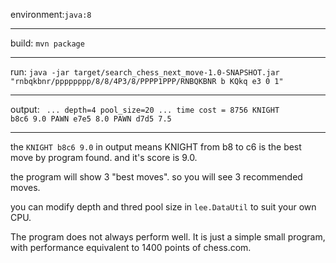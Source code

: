 environment:<code>java:8</code>

<hr>

build:
<code>mvn package</code>

<hr>

run:
<code>java -jar target/search_chess_next_move-1.0-SNAPSHOT.jar "rnbqkbnr/pppppppp/8/8/4P3/8/PPPP1PPP/RNBQKBNR b KQkq e3 0 1"</code>

<hr>

output:
<code>
...
depth=4
pool_size=20
...
time cost = 8756
KNIGHT b8c6 9.0
PAWN e7e5 8.0
PAWN d7d5 7.5
</code>

<hr>

the <code>KNIGHT b8c6 9.0</code> in output means KNIGHT from b8 to c6 is the best move by program found. and it's score is 9.0.

the program will show 3 "best moves". so you will see 3 recommended moves.

you can modify depth and thred pool size in <code>lee.DataUtil</code> to suit your own CPU.

The program does not always perform well. It is just a simple small program, with performance equivalent to 1400 points of chess.com.
